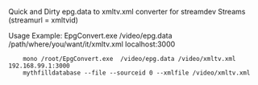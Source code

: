Quick and Dirty epg.data to xmltv.xml converter for streamdev Streams (streamurl = xmltvid)


Usage Example:
        EpgConvert.exe /video/epg.data /path/where/you/want/it/xmltv.xml localhost:3000
        
        mono /root/EpgConvert.exe  /video/epg.data /video/xmltv.xml 192.168.99.1:3000
        mythfilldatabase --file --sourceid 0 --xmlfile /video/xmltv.xml

